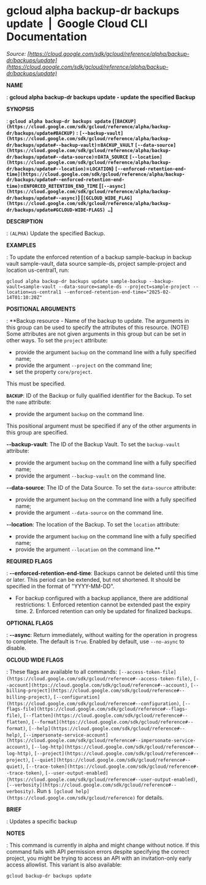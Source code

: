 # gcloud alpha backup-dr backups update  |  Google Cloud CLI Documentation

*Source: [https://cloud.google.com/sdk/gcloud/reference/alpha/backup-dr/backups/update](https://cloud.google.com/sdk/gcloud/reference/alpha/backup-dr/backups/update)*

**NAME**

: **gcloud alpha backup-dr backups update - update the specified Backup**

**SYNOPSIS**

: **`gcloud alpha backup-dr backups update` (`[BACKUP](https://cloud.google.com/sdk/gcloud/reference/alpha/backup-dr/backups/update#BACKUP)` : `[--backup-vault](https://cloud.google.com/sdk/gcloud/reference/alpha/backup-dr/backups/update#--backup-vault)`=`BACKUP_VAULT` `[--data-source](https://cloud.google.com/sdk/gcloud/reference/alpha/backup-dr/backups/update#--data-source)`=`DATA_SOURCE` `[--location](https://cloud.google.com/sdk/gcloud/reference/alpha/backup-dr/backups/update#--location)`=`LOCATION`) `[--enforced-retention-end-time](https://cloud.google.com/sdk/gcloud/reference/alpha/backup-dr/backups/update#--enforced-retention-end-time)`=`ENFORCED_RETENTION_END_TIME` [`[--async](https://cloud.google.com/sdk/gcloud/reference/alpha/backup-dr/backups/update#--async)`] [`[GCLOUD_WIDE_FLAG](https://cloud.google.com/sdk/gcloud/reference/alpha/backup-dr/backups/update#GCLOUD-WIDE-FLAGS) …`]**

**DESCRIPTION**

: `(ALPHA)` Update the specified Backup.

**EXAMPLES**

: To update the enforced retention of a backup sample-backup in backup vault
sample-vault, data source sample-ds, project sample-project and location
us-central1, run:

```
gcloud alpha backup-dr backups update sample-backup --backup-vault=sample-vault --data-source=sample-ds --project=sample-project --location=us-central1 --enforced-retention-end-time="2025-02-14T01:10:20Z"
```

**POSITIONAL ARGUMENTS**

: **Backup resource - Name of the backup to update. The arguments in this group can
be used to specify the attributes of this resource. (NOTE) Some attributes are
not given arguments in this group but can be set in other ways.
To set the `project` attribute:

- provide the argument `backup` on the command line with a fully
specified name;
- provide the argument `--project` on the command line;
- set the property `core/project`.

This must be specified.

**`BACKUP`**:
ID of the Backup or fully qualified identifier for the Backup.
To set the `name` attribute:

- provide the argument `backup` on the command line.

This positional argument must be specified if any of the other arguments in this
group are specified.

**--backup-vault**:
The ID of the Backup Vault.
To set the `backup-vault` attribute:

- provide the argument `backup` on the command line with a fully
specified name;
- provide the argument `--backup-vault` on the command line.

**--data-source**:
The ID of the Data Source.
To set the `data-source` attribute:

- provide the argument `backup` on the command line with a fully
specified name;
- provide the argument `--data-source` on the command line.

**--location**:
The location of the Backup.
To set the `location` attribute:

- provide the argument `backup` on the command line with a fully
specified name;
- provide the argument `--location` on the command line.**

**REQUIRED FLAGS**

: **--enforced-retention-end-time**:
Backups cannot be deleted until this time or later. This period can be extended,
but not shortened. It should be specified in the format of "YYYY-MM-DD".

- For backup configured with a backup appliance, there are additional
restrictions: 1. Enforced retention cannot be extended past the expiry time. 2.
Enforced retention can only be updated for finalized backups.

**OPTIONAL FLAGS**

: **--async**:
Return immediately, without waiting for the operation in progress to complete.
The default is `True`. Enabled by default, use
`--no-async` to disable.

**GCLOUD WIDE FLAGS**

: These flags are available to all commands: `[--access-token-file](https://cloud.google.com/sdk/gcloud/reference#--access-token-file)`,
`[--account](https://cloud.google.com/sdk/gcloud/reference#--account)`, `[--billing-project](https://cloud.google.com/sdk/gcloud/reference#--billing-project)`,
`[--configuration](https://cloud.google.com/sdk/gcloud/reference#--configuration)`,
`[--flags-file](https://cloud.google.com/sdk/gcloud/reference#--flags-file)`,
`[--flatten](https://cloud.google.com/sdk/gcloud/reference#--flatten)`, `[--format](https://cloud.google.com/sdk/gcloud/reference#--format)`, `[--help](https://cloud.google.com/sdk/gcloud/reference#--help)`, `[--impersonate-service-account](https://cloud.google.com/sdk/gcloud/reference#--impersonate-service-account)`,
`[--log-http](https://cloud.google.com/sdk/gcloud/reference#--log-http)`,
`[--project](https://cloud.google.com/sdk/gcloud/reference#--project)`, `[--quiet](https://cloud.google.com/sdk/gcloud/reference#--quiet)`, `[--trace-token](https://cloud.google.com/sdk/gcloud/reference#--trace-token)`, `[--user-output-enabled](https://cloud.google.com/sdk/gcloud/reference#--user-output-enabled)`,
`[--verbosity](https://cloud.google.com/sdk/gcloud/reference#--verbosity)`.
Run `$ [gcloud help](https://cloud.google.com/sdk/gcloud/reference)` for details.

**BRIEF**

: Updates a specific backup

**NOTES**

: This command is currently in alpha and might change without notice. If this
command fails with API permission errors despite specifying the correct project,
you might be trying to access an API with an invitation-only early access
allowlist. This variant is also available:

```
gcloud backup-dr backups update
```